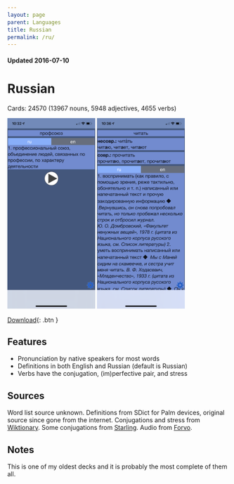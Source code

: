 ```yaml
---
layout: page
parent: Languages
title: Russian
permalink: /ru/
---
```


#### Updated 2016-07-10
# Russian

Cards: 24570 (13967 nouns, 5948 adjectives, 4655 verbs)

<img width="200" src="/assets/IMG_5963.PNG"/>
<img width="200" src="/assets/IMG_5964.PNG"/>

[Download](https://proto-cards-site.s3.us-west-2.amazonaws.com/ru-1.0.0.apkg){: .btn }

## Features

* Pronunciation by native speakers for most words
* Definitions in both English and Russian (default is Russian)
* Verbs have the conjugation, (im)perfective pair, and stress

## Sources

Word list source unknown. Definitions from SDict for Palm devices, original source since gone from the internet. Conjugations and stress from [Wiktionary](https://en.wiktionary.org/wiki/Wiktionary:Main_Page). Some conjugations from [Starling](https://starling.rinet.ru/morpho.php?lan=en). Audio from [Forvo](https://forvo.com/).

## Notes

This is one of my oldest decks and it is probably the most complete of them all.
